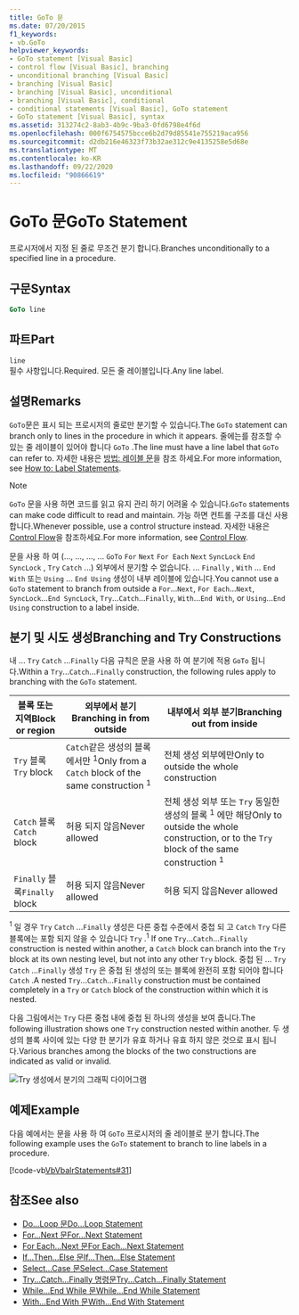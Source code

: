 ```yaml
---
title: GoTo 문
ms.date: 07/20/2015
f1_keywords:
- vb.GoTo
helpviewer_keywords:
- GoTo statement [Visual Basic]
- control flow [Visual Basic], branching
- unconditional branching [Visual Basic]
- branching [Visual Basic]
- branching [Visual Basic], unconditional
- branching [Visual Basic], conditional
- conditional statements [Visual Basic], GoTo statement
- GoTo statement [Visual Basic], syntax
ms.assetid: 313274c2-8ab3-4b9c-9ba3-0fd6798e4f6d
ms.openlocfilehash: 000f6754575bcce6b2d79d85541e755219aca956
ms.sourcegitcommit: d2db216e46323f73b32ae312c9e4135258e5d68e
ms.translationtype: MT
ms.contentlocale: ko-KR
ms.lasthandoff: 09/22/2020
ms.locfileid: "90866619"
---
```

# <a name="goto-statement"></a><span data-ttu-id="85b2a-102">GoTo 문</span><span class="sxs-lookup"><span data-stu-id="85b2a-102">GoTo Statement</span></span>

<span data-ttu-id="85b2a-103">프로시저에서 지정 된 줄로 무조건 분기 합니다.</span><span class="sxs-lookup"><span data-stu-id="85b2a-103">Branches unconditionally to a specified line in a procedure.</span></span>  
  
## <a name="syntax"></a><span data-ttu-id="85b2a-104">구문</span><span class="sxs-lookup"><span data-stu-id="85b2a-104">Syntax</span></span>  
  
```vb  
GoTo line  
```  
  
## <a name="part"></a><span data-ttu-id="85b2a-105">파트</span><span class="sxs-lookup"><span data-stu-id="85b2a-105">Part</span></span>  

 `line`  
 <span data-ttu-id="85b2a-106">필수 사항입니다.</span><span class="sxs-lookup"><span data-stu-id="85b2a-106">Required.</span></span> <span data-ttu-id="85b2a-107">모든 줄 레이블입니다.</span><span class="sxs-lookup"><span data-stu-id="85b2a-107">Any line label.</span></span>  
  
## <a name="remarks"></a><span data-ttu-id="85b2a-108">설명</span><span class="sxs-lookup"><span data-stu-id="85b2a-108">Remarks</span></span>  

 <span data-ttu-id="85b2a-109">`GoTo`문은 표시 되는 프로시저의 줄로만 분기할 수 있습니다.</span><span class="sxs-lookup"><span data-stu-id="85b2a-109">The `GoTo` statement can branch only to lines in the procedure in which it appears.</span></span> <span data-ttu-id="85b2a-110">줄에는를 참조할 수 있는 줄 레이블이 있어야 합니다 `GoTo` .</span><span class="sxs-lookup"><span data-stu-id="85b2a-110">The line must have a line label that `GoTo` can refer to.</span></span> <span data-ttu-id="85b2a-111">자세한 내용은 [방법: 레이블 문](../../programming-guide/program-structure/how-to-label-statements.md)을 참조 하세요.</span><span class="sxs-lookup"><span data-stu-id="85b2a-111">For more information, see [How to: Label Statements](../../programming-guide/program-structure/how-to-label-statements.md).</span></span>  
  
> [!NOTE]
> <span data-ttu-id="85b2a-112">`GoTo` 문을 사용 하면 코드를 읽고 유지 관리 하기 어려울 수 있습니다.</span><span class="sxs-lookup"><span data-stu-id="85b2a-112">`GoTo` statements can make code difficult to read and maintain.</span></span> <span data-ttu-id="85b2a-113">가능 하면 컨트롤 구조를 대신 사용 합니다.</span><span class="sxs-lookup"><span data-stu-id="85b2a-113">Whenever possible, use a control structure instead.</span></span> <span data-ttu-id="85b2a-114">자세한 내용은 [Control Flow](../../programming-guide/language-features/control-flow/index.md)을 참조하세요.</span><span class="sxs-lookup"><span data-stu-id="85b2a-114">For more information, see [Control Flow](../../programming-guide/language-features/control-flow/index.md).</span></span>  
  
 <span data-ttu-id="85b2a-115">문을 사용 하 여 (..., ..., ..., ... `GoTo` `For` `Next` `For Each` `Next` `SyncLock` `End SyncLock` , `Try` `Catch` ...) 외부에서 분기할 수 없습니다. ... `Finally` , `With` ... `End With` 또는 `Using` ... `End Using` 생성이 내부 레이블에 있습니다.</span><span class="sxs-lookup"><span data-stu-id="85b2a-115">You cannot use a `GoTo` statement to branch from outside a `For`...`Next`, `For Each`...`Next`, `SyncLock`...`End SyncLock`, `Try`...`Catch`...`Finally`, `With`...`End With`, or `Using`...`End Using` construction to a label inside.</span></span>  
  
## <a name="branching-and-try-constructions"></a><span data-ttu-id="85b2a-116">분기 및 시도 생성</span><span class="sxs-lookup"><span data-stu-id="85b2a-116">Branching and Try Constructions</span></span>  

 <span data-ttu-id="85b2a-117">내 ... `Try` `Catch` ...`Finally` 다음 규칙은 문을 사용 하 여 분기에 적용 `GoTo` 됩니다.</span><span class="sxs-lookup"><span data-stu-id="85b2a-117">Within a `Try`...`Catch`...`Finally` construction, the following rules apply to branching with the `GoTo` statement.</span></span>  
  
|<span data-ttu-id="85b2a-118">블록 또는 지역</span><span class="sxs-lookup"><span data-stu-id="85b2a-118">Block or region</span></span>|<span data-ttu-id="85b2a-119">외부에서 분기</span><span class="sxs-lookup"><span data-stu-id="85b2a-119">Branching in from outside</span></span>|<span data-ttu-id="85b2a-120">내부에서 외부 분기</span><span class="sxs-lookup"><span data-stu-id="85b2a-120">Branching out from inside</span></span>|  
|---------------------|-------------------------------|-------------------------------|  
|<span data-ttu-id="85b2a-121">`Try` 블록</span><span class="sxs-lookup"><span data-stu-id="85b2a-121">`Try` block</span></span>|<span data-ttu-id="85b2a-122">`Catch`같은 생성의 블록 에서만 <sup>1</sup></span><span class="sxs-lookup"><span data-stu-id="85b2a-122">Only from a `Catch` block of the same construction <sup>1</sup></span></span>|<span data-ttu-id="85b2a-123">전체 생성 외부에만</span><span class="sxs-lookup"><span data-stu-id="85b2a-123">Only to outside the whole construction</span></span>|  
|<span data-ttu-id="85b2a-124">`Catch` 블록</span><span class="sxs-lookup"><span data-stu-id="85b2a-124">`Catch` block</span></span>|<span data-ttu-id="85b2a-125">허용 되지 않음</span><span class="sxs-lookup"><span data-stu-id="85b2a-125">Never allowed</span></span>|<span data-ttu-id="85b2a-126">전체 생성 외부 또는 `Try` 동일한 생성의 블록 <sup>1</sup> 에만 해당</span><span class="sxs-lookup"><span data-stu-id="85b2a-126">Only to outside the whole construction, or to the `Try` block of the same construction <sup>1</sup></span></span>|  
|<span data-ttu-id="85b2a-127">`Finally` 블록</span><span class="sxs-lookup"><span data-stu-id="85b2a-127">`Finally` block</span></span>|<span data-ttu-id="85b2a-128">허용 되지 않음</span><span class="sxs-lookup"><span data-stu-id="85b2a-128">Never allowed</span></span>|<span data-ttu-id="85b2a-129">허용 되지 않음</span><span class="sxs-lookup"><span data-stu-id="85b2a-129">Never allowed</span></span>|  
  
 <span data-ttu-id="85b2a-130"><sup>1</sup> 일 경우 `Try` `Catch` ...`Finally` 생성은 다른 중첩 수준에서 중첩 되 고 `Catch` `Try` 다른 블록에는 포함 되지 않을 수 있습니다 `Try` .</span><span class="sxs-lookup"><span data-stu-id="85b2a-130"><sup>1</sup> If one `Try`...`Catch`...`Finally` construction is nested within another, a `Catch` block can branch into the `Try` block at its own nesting level, but not into any other `Try` block.</span></span> <span data-ttu-id="85b2a-131">중첩 된 ... `Try` `Catch` ...`Finally` 생성 `Try` 은 중첩 된 생성의 또는 블록에 완전히 포함 되어야 합니다 `Catch` .</span><span class="sxs-lookup"><span data-stu-id="85b2a-131">A nested `Try`...`Catch`...`Finally` construction must be contained completely in a `Try` or `Catch` block of the construction within which it is nested.</span></span>  
  
 <span data-ttu-id="85b2a-132">다음 그림에서는 `Try` 다른 중첩 내에 중첩 된 하나의 생성을 보여 줍니다.</span><span class="sxs-lookup"><span data-stu-id="85b2a-132">The following illustration shows one `Try` construction nested within another.</span></span> <span data-ttu-id="85b2a-133">두 생성의 블록 사이에 있는 다양 한 분기가 유효 하거나 유효 하지 않은 것으로 표시 됩니다.</span><span class="sxs-lookup"><span data-stu-id="85b2a-133">Various branches among the blocks of the two constructions are indicated as valid or invalid.</span></span>  
  
 ![Try 생성에서 분기의 그래픽 다이어그램](./media/goto-statement/try-construction-branching.gif)  
  
## <a name="example"></a><span data-ttu-id="85b2a-135">예제</span><span class="sxs-lookup"><span data-stu-id="85b2a-135">Example</span></span>  

 <span data-ttu-id="85b2a-136">다음 예에서는 문을 사용 하 여 `GoTo` 프로시저의 줄 레이블로 분기 합니다.</span><span class="sxs-lookup"><span data-stu-id="85b2a-136">The following example uses the `GoTo` statement to branch to line labels in a procedure.</span></span>  
  
 [!code-vb[VbVbalrStatements#31](~/samples/snippets/visualbasic/VS_Snippets_VBCSharp/VbVbalrStatements/VB/Class1.vb#31)]  
  
## <a name="see-also"></a><span data-ttu-id="85b2a-137">참조</span><span class="sxs-lookup"><span data-stu-id="85b2a-137">See also</span></span>

- [<span data-ttu-id="85b2a-138">Do...Loop 문</span><span class="sxs-lookup"><span data-stu-id="85b2a-138">Do...Loop Statement</span></span>](do-loop-statement.md)
- [<span data-ttu-id="85b2a-139">For...Next 문</span><span class="sxs-lookup"><span data-stu-id="85b2a-139">For...Next Statement</span></span>](for-next-statement.md)
- [<span data-ttu-id="85b2a-140">For Each...Next 문</span><span class="sxs-lookup"><span data-stu-id="85b2a-140">For Each...Next Statement</span></span>](for-each-next-statement.md)
- [<span data-ttu-id="85b2a-141">If...Then...Else 문</span><span class="sxs-lookup"><span data-stu-id="85b2a-141">If...Then...Else Statement</span></span>](if-then-else-statement.md)
- [<span data-ttu-id="85b2a-142">Select...Case 문</span><span class="sxs-lookup"><span data-stu-id="85b2a-142">Select...Case Statement</span></span>](select-case-statement.md)
- [<span data-ttu-id="85b2a-143">Try...Catch...Finally 명령문</span><span class="sxs-lookup"><span data-stu-id="85b2a-143">Try...Catch...Finally Statement</span></span>](try-catch-finally-statement.md)
- [<span data-ttu-id="85b2a-144">While...End While 문</span><span class="sxs-lookup"><span data-stu-id="85b2a-144">While...End While Statement</span></span>](while-end-while-statement.md)
- [<span data-ttu-id="85b2a-145">With...End With 문</span><span class="sxs-lookup"><span data-stu-id="85b2a-145">With...End With Statement</span></span>](with-end-with-statement.md)
